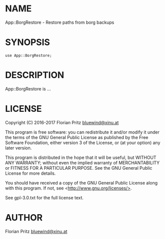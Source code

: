 # NAME

App::BorgRestore - Restore paths from borg backups

# SYNOPSIS

    use App::BorgRestore;

# DESCRIPTION

App::BorgRestore is ...

# LICENSE

Copyright (C) 2016-2017  Florian Pritz <bluewind@xinu.at>

This program is free software: you can redistribute it and/or modify
it under the terms of the GNU General Public License as published by
the Free Software Foundation, either version 3 of the License, or
(at your option) any later version.

This program is distributed in the hope that it will be useful,
but WITHOUT ANY WARRANTY; without even the implied warranty of
MERCHANTABILITY or FITNESS FOR A PARTICULAR PURPOSE.  See the
GNU General Public License for more details.

You should have received a copy of the GNU General Public License
along with this program.  If not, see &lt;http://www.gnu.org/licenses/>.

See gpl-3.0.txt for the full license text.

# AUTHOR

Florian Pritz <bluewind@xinu.at>

